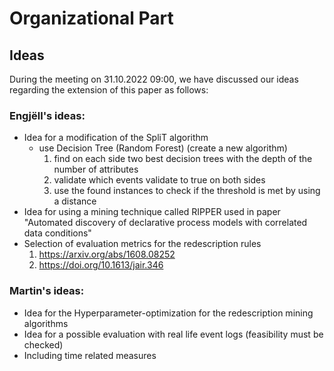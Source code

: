 # Organizational Part

## Ideas
During the meeting on 31.10.2022 09:00, we have discussed our ideas regarding the extension of this paper as follows:

### Engjëll's ideas:

-	Idea for a modification of the SpliT algorithm 
    - use Decision Tree (Random Forest) (create a new algorithm)
	  1. find on each side two best decision trees with the depth of the number of attributes
	  2. validate which events validate to true on both sides
	  3. use the found instances to check if the threshold is met by using a distance 
-   Idea for using a mining technique called RIPPER used in paper "Automated discovery of declarative process models with correlated data conditions"
-	Selection of evaluation metrics for the redescription rules
    1. https://arxiv.org/abs/1608.08252
	2. https://doi.org/10.1613/jair.346 


### Martin's ideas:

-	Idea for the Hyperparameter-optimization for the redescription mining algorithms
-	Idea for a possible evaluation with real life event logs (feasibility must be checked)
-	Including time related measures


